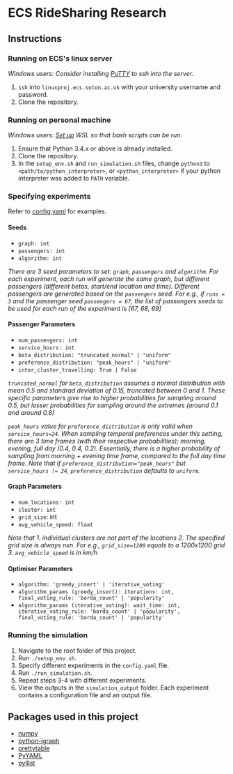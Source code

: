 # ECS RideSharing Research

## Instructions

### Running on ECS's linux server
*Windows users: Consider installing [PuTTY](https://www.chiark.greenend.org.uk/~sgtatham/putty/latest.html) to ssh into the server.*
1. `ssh` into `linuxproj.ecs.soton.ac.uk` with your university username and password.
2. Clone the repository. <br/>


### Running on personal machine
*Windows users: [Set up](https://docs.microsoft.com/en-us/windows/wsl/install-win10) WSL so that bash scripts can be run.*
1. Ensure that Python 3.4.x or above is already installed.
2. Clone the repository.
3. In the `setup_env.sh` and `run_simulation.sh` files, change `python3` to `<path/to/python_interpreter>`, or `<python_interpreter>` if your python interpreter was added to `PATH` variable. </br>

### Specifying experiments

Refer to [config.yaml](https://github.com/MaxOng99/ECS-Ridesharing/blob/main/config.yaml) for examples.
#### Seeds
- `graph: int`
- `passengers: int`
- `algorithm: int`

*There are 3 seed parameters to set: `graph`, `passengers` and `algorithm`. For each experiment, each run will generate the same graph, but different passengers (different betas, start/end location and time). Different passengers are generated based on the `passengers` seed. For e.g., if `runs = 3` and the passenger seed `passengers = 67`, the list of passengers seeds to be used for each run of the experiment is [67, 68, 69]*

#### Passenger Parameters
- `num_passengers: int`
- `service_hours: int`
- `beta_distribution: "truncated_normal" | "uniform"`
- `preference_distribution: "peak_hours" | "uniform"`
- `inter_cluster_travelling: True | False`

*`truncated_normal` for `beta_distribution` assumes a normal distribution with mean 0.5 and standrad deviation of 0.15, truncated between 0 and 1. These specific parameters give rise to higher probabilities for sampling around 0.5, but lesser probabilities for sampling around the extremes (around 0.1 and around 0.8)*

*`peak_hours` value for `preference_distribution` is only valid when `service_hours=24`. When sampling temporal preferences under this setting, there are 3 time frames (with their respective probabilities); morning, evening, full day (0.4, 0.4, 0.2). Essentially, there is a higher probability of sampling from morning + evening time frame, compared to the full day time frame. Note that if `preference_distribution="peak_hours"` but `service_hours != 24`, `preference_distribution` defaults to `uniform`.*

#### Graph Parameters
- `num_locations: int`
- `cluster: int`
- `grid_size`: int
- `avg_vehicle_speed: float`

*Note that 1. individual clusters are not part of the locations 2. The specified grid size is always nxn. For e.g., `grid_size=1200` equals to a 1200x1200 grid 3. `avg_vehicle_speed` is in km/h*

#### Optimiser Parameters
- `algorithm: 'greedy_insert' | 'iterative_voting'`
- `algorithm_params (greedy_insert): iterations: int, final_voting_rule: 'borda_count' | 'popularity'`
- `algorithm_params (iterative_voting): wait_time: int, iterative_voting_rule: 'borda_count' | 'popularity', final_voting_rule: 'borda_count' | 'popularity'`

### Running the simulation
1. Navigate to the root folder of this project.
3. Run `./setup_env.sh`.
4. Specify different experiments in the `config.yaml` file.
5. Run `./run_simulation.sh`.
6. Repeat steps 3-4 with different experiments.
7. View the outputs in the `simulation_output` folder. Each experiment contains a configuration file and an output file.

## Packages used in this project
- [numpy](https://numpy.org/)
- [python-igraph](https://igraph.org/python/)
- [prettytable](https://pypi.org/project/prettytable/)
- [PyYAML](https://pyyaml.org/wiki/PyYAMLDocumentation)
- [pyllist](https://pythonhosted.org/pyllist/)
